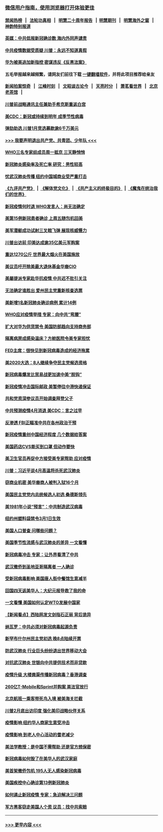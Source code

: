 ### [微信用户指南，使用浏览器打开体验更佳](https://github.com/gfw-breaker/banned-news1/blob/master/indexes/wechat-guide.md?t=0)
#### [禁闻热榜](热点新闻.md?t=0)  &nbsp;&nbsp;|&nbsp;&nbsp; [法轮功真相](https://github.com/gfw-breaker/truth/blob/master/README.md?t=0) &nbsp;&nbsp;|&nbsp;&nbsp; [明慧二十周年报告](https://github.com/gfw-breaker/mh-reports/blob/master/README.md?t=0) &nbsp;&nbsp;|&nbsp;&nbsp;[明慧期刊](https://github.com/gfw-breaker/mh-qikan) &nbsp;&nbsp;|&nbsp;&nbsp; [明慧海外之窗](https://github.com/gfw-breaker/mh-news/blob/master/README.md?t=0) &nbsp;&nbsp;|&nbsp;&nbsp; [神韵特别报道](https://github.com/gfw-breaker/mh-news/blob/master/shenyun.md?t=0)
#### [英媒：中共低报新冠确诊数 海内外同声谴责](../pages/nsc412/n11867421.md?t=02141155) 
#### [中共疫情数据受质疑 川普：永远不知道真假](../pages/nsc412/n11867195.md?t=02141155) 
#### [华为被美追加新指控 密谋违反《反黑法案》](../pages/nsc412/n11867191.md?t=02141155) 
#### 五毛举报越来越频繁，请网友们前往下载 [一键翻墙软件](https://github.com/gfw-breaker/ssr-accounts)，并将此项目推荐给亲友
#### [新闻拍案惊奇](https://github.com/gfw-breaker/banned-news1/blob/master/pages/link4.md) &nbsp;&nbsp;|&nbsp;&nbsp; [江峰时刻](https://github.com/gfw-breaker/banned-news1/blob/master/pages/link4.md) &nbsp;&nbsp;|&nbsp;&nbsp; [文昭谈古论今](https://github.com/gfw-breaker/banned-news1/blob/master/pages/link4.md) &nbsp;&nbsp;|&nbsp;&nbsp; [天亮时分](https://github.com/gfw-breaker/banned-news1/blob/master/pages/link4.md) &nbsp;&nbsp;|&nbsp;&nbsp; [萧茗看世界](https://github.com/gfw-breaker/banned-news1/blob/master/pages/link4.md) &nbsp;&nbsp;|&nbsp;&nbsp; [北京老茶馆](https://github.com/gfw-breaker/banned-news1/blob/master/pages/link4.md) &nbsp;&nbsp;|&nbsp;&nbsp; 
#### [川普前战略通讯主任兼助手希克斯重返白宫](../pages/nsc412/n11867104.md?t=02141155) 
#### [美CDC：新冠或持续到明年 成季节性病毒](../pages/nsc412/n11867279.md?t=02141155) 
#### [弹劾助选 川普1月竞选募款逾6千万美元](../pages/nsc412/n11866950.md?t=02141155) 
#### [>>> 我要声明退出共产党、共青团、少年队 <<<](https://github.com/begood0513/goodnews/blob/master/quit/letter.md) 
#### [WHO三名专家组成员周一抵京 三天静悄悄](../pages/nsc412/n11866947.md?t=02141155) 
#### [新冠肺炎感染率及死亡率 研究：男性较高](../pages/nsc412/n11866956.md?t=02141155) 
#### [忧武汉肺炎传播 纽约中国城商业受严重打击](../pages/nsc412/n11866902.md?t=02141155) 
#### [《九评共产党》](https://github.com/begood0513/9ping.md/blob/master/README.md) &nbsp;|&nbsp; [《解体党文化》](../../../../jtdwh.md/blob/master/README.md)  &nbsp;|&nbsp; [《共产主义的终极目的》](../../../../gczydzjmd.md/blob/master/README.md) &nbsp;|&nbsp; [《魔鬼在统治我们的世界》](../../../../mgztzwmdsj.md/blob/master/README.md) 
#### [新冠疫情何时退 WHO发言人：尚无法确定](../pages/nsc412/n11866864.md?t=02141155) 
#### [美第15例新冠患者确诊 上周五随包机回美](../pages/nsc412/n11866852.md?t=02141155) 
#### [美军潜艇成功试射三叉戟飞弹 展现核威慑力](../pages/nsc412/n11866046.md?t=02141155) 
#### [川普出访前 印美达成逾35亿美元军购案](../pages/nsc412/n11865444.md?t=02141155) 
#### [重达1270公斤 世界最大烟火在美国施放](../pages/nsc412/n11865198.md?t=02141155) 
#### [美议员吁开除美最大退休基金华裔CIO](../pages/nsc412/n11865230.md?t=02141155) 
#### [美屡提派专家赴华抗疫情 中共迟不批引关注](../pages/nsc412/n11864719.md?t=02141155) 
#### [无法确定谁胜出 爱州民主党重新核查选票](../pages/nsc412/n11864830.md?t=02141155) 
#### [美新增1名新冠肺炎确诊病例 累计14例](../pages/nsc412/n11864893.md?t=02141155) 
#### [WHO应对疫情举措 专家：向中共“弯腰”](../pages/nsc412/n11864727.md?t=02141155) 
#### [扩大对华为供货禁令 美国防部趋向支持商务部](../pages/nsc412/n11864773.md?t=02141155) 
#### [隔离病房成感染温床？方舱医院令美专家担忧](../pages/nsc412/n11864575.md?t=02141155) 
#### [FED主席：很快见到新冠病毒造成的经济拖累](../pages/nsc412/n11864507.md?t=02141155) 
#### [美2020大选：8人继续争夺民主党候选资格](../pages/nsc412/n11864327.md?t=02141155) 
#### [新冠病毒爆发比贸易战更加速中美“脱钩”](../pages/nsc412/n11864470.md?t=02141155) 
#### [新冠疫情冲击国际邮政 美暂停往中港快递保证](../pages/nsc412/n11864207.md?t=02141155) 
#### [共和党资深参议员开始调查拜登父子](../pages/nsc412/n11863984.md?t=02141155) 
#### [中共预测疫情4月消退 美CDC：言之过早](../pages/nsc412/n11864310.md?t=02141155) 
#### [反渗透 FBI正瞄准中共在各州政治干预](../pages/nsc412/n11864300.md?t=02141155) 
#### [新冠疫情重创中国经济程度 几个数据给答案](../pages/nsc412/n11864203.md?t=02141155) 
#### [美国药店CVS能买到口罩 但动作要快](../pages/nsc412/n11862438.md?t=02141155) 
#### [美卫生官员再促中方接受美专家帮助 应对疫情](../pages/nsc412/n11864043.md?t=02141155) 
#### [川普：习近平说4月高温将杀死武汉肺炎](../pages/nsc412/n11860814.md?t=02141155) 
#### [窃商业机密 美华裔商人被判入狱16个月](../pages/nsc412/n11863911.md?t=02141155) 
#### [美国民主党党内总统候选人初选 桑德斯领先](../pages/nsc412/n11863475.md?t=02141155) 
#### [美1981年小说“预言”：中共制造武汉病毒](../pages/nsc412/n11863306.md?t=02141155) 
#### [纽约州塑料袋禁令3月1日生效](../pages/nsc412/n11862832.md?t=02141155) 
#### [美国人口普查  问哪些问题？](../pages/nsc412/n11862808.md?t=02141155) 
#### [美国季节性流感与武汉肺炎的差异 一文看懂](../pages/nsc412/n11862428.md?t=02141155) 
#### [新冠病毒冲击 专家：让外界看清了中共](../pages/nsc412/n11862280.md?t=02141155) 
#### [武汉撤侨到圣地亚哥隔离者 一人确诊](../pages/nsc412/n11862460.md?t=02141155) 
#### [受新冠病毒影响 美国唐人街中餐馆生意减半](../pages/nsc412/n11861940.md?t=02141155) 
#### [回国四天返美华人：大纪元报导救了我的命](../pages/nsc412/n11862181.md?t=02141155) 
#### [一文看懂 美国如何认定WTO发展中国家](../pages/nsc412/n11862051.md?t=02141155) 
#### [【新闻看点】西陆网发文剑指石正丽 背后诡异](../pages/nsc412/n11861792.md?t=02141155) 
#### [纳瓦罗：中共必须对新冠病毒起源负责](../pages/nsc412/n11861810.md?t=02141155) 
#### [新罕布什尔州民主党初选 晚8点陆续开票](../pages/nsc412/n11861872.md?t=02141155) 
#### [防武汉肺炎 行业巨头纷纷退出世界移动大会](../pages/nsc412/n11861795.md?t=02141155) 
#### [对抗武汉肺炎 世银向中共提供技术而非贷款](../pages/nsc412/n11861652.md?t=02141155) 
#### [疫情升级 大楼粪渠传播新冠病毒？香港调查](../pages/nsc412/n11861556.md?t=02141155) 
#### [260亿T-Mobile和Sprint并购案 美法官放行](../pages/nsc412/n11861511.md?t=02141155) 
#### [北京航班一乘客带死鸟入境 被美海关拦截](../pages/nsc412/n11861317.md?t=02141155) 
#### [川普2月底出访印度 强化美印战略伙伴关系](../pages/nsc412/n11860557.md?t=02141155) 
#### [疫情影响  纽约华人商家生意受冲击](../pages/nsc412/n11860284.md?t=02141155) 
#### [疫情影响  到老人中心活动的耆老减少](../pages/nsc412/n11860199.md?t=02141155) 
#### [美法学教授：是中国不需帮助 还是官方想保密](../pages/nsc412/n11859492.md?t=02141155) 
#### [新冠病毒如何毁了在美华人的武汉家庭](../pages/nsc412/n11859524.md?t=02141155) 
#### [美首架撤侨包机 195人无人感染新冠病毒](../pages/nsc412/n11859908.md?t=02141155) 
#### [美国疾控中心确诊第13例新冠肺炎](../pages/nsc412/n11859966.md?t=02141155) 
#### [如何遏止新冠疫情 专家：急迫解决三问题](../pages/nsc412/n11859685.md?t=02141155) 
#### [军方黑客窃走美国人个资 议员：找中共索赔](../pages/nsc412/n11859371.md?t=02141155) 

----
#### [ >>> 更早内容 <<< ](../indexes/nsc412-earlier.md)

